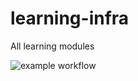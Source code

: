 # learning-infra

All learning modules

![example workflow](https://github.com/pranit-p/testing-infra/actions/workflows/tfsec.yml/badge.svg)
